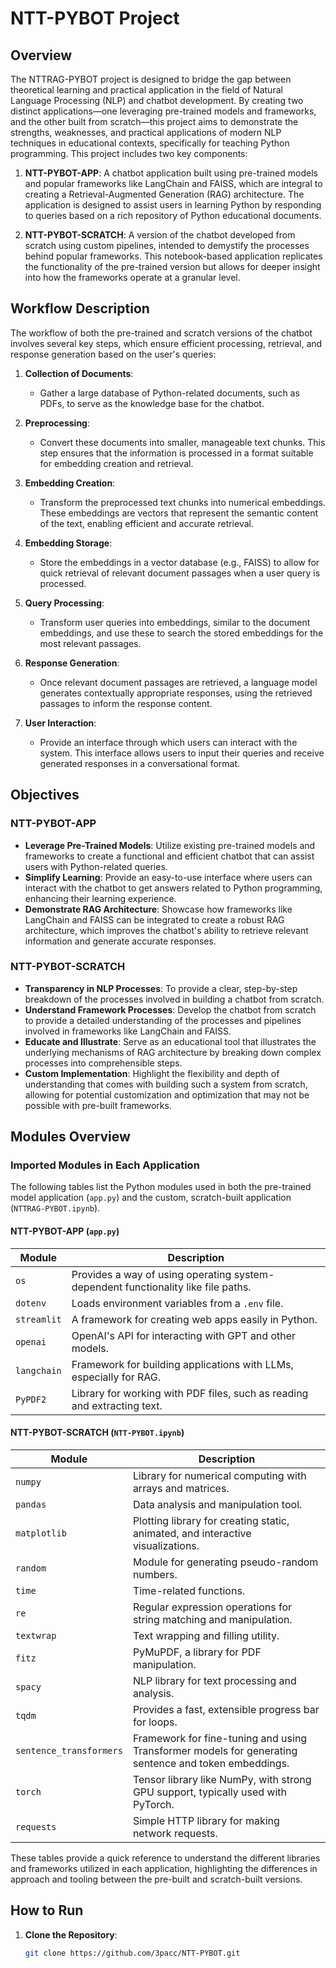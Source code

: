 # NTT-PYBOT Project

## Overview

The NTTRAG-PYBOT project is designed to bridge the gap between theoretical learning and practical application in the field of Natural Language Processing (NLP) and chatbot development. By creating two distinct applications—one leveraging pre-trained models and frameworks, and the other built from scratch—this project aims to demonstrate the strengths, weaknesses, and practical applications of modern NLP techniques in educational contexts, specifically for teaching Python programming.
This project includes two key components:

1. **NTT-PYBOT-APP**: A chatbot application built using pre-trained models and popular frameworks like LangChain and FAISS, which are integral to creating a Retrieval-Augmented Generation (RAG) architecture. The application is designed to assist users in learning Python by responding to queries based on a rich repository of Python educational documents.

2. **NTT-PYBOT-SCRATCH**: A version of the chatbot developed from scratch using custom pipelines, intended to demystify the processes behind popular frameworks. This notebook-based application replicates the functionality of the pre-trained version but allows for deeper insight into how the frameworks operate at a granular level.

## Workflow Description

The workflow of both the pre-trained and scratch versions of the chatbot involves several key steps, which ensure efficient processing, retrieval, and response generation based on the user's queries:

1. **Collection of Documents**: 
   - Gather a large database of Python-related documents, such as PDFs, to serve as the knowledge base for the chatbot.

2. **Preprocessing**: 
   - Convert these documents into smaller, manageable text chunks. This step ensures that the information is processed in a format suitable for embedding creation and retrieval.

3. **Embedding Creation**: 
   - Transform the preprocessed text chunks into numerical embeddings. These embeddings are vectors that represent the semantic content of the text, enabling efficient and accurate retrieval.

4. **Embedding Storage**: 
   - Store the embeddings in a vector database (e.g., FAISS) to allow for quick retrieval of relevant document passages when a user query is processed.

5. **Query Processing**: 
   - Transform user queries into embeddings, similar to the document embeddings, and use these to search the stored embeddings for the most relevant passages.

6. **Response Generation**: 
   - Once relevant document passages are retrieved, a language model generates contextually appropriate responses, using the retrieved passages to inform the response content.

7. **User Interaction**: 
   - Provide an interface through which users can interact with the system. This interface allows users to input their queries and receive generated responses in a conversational format.

## Objectives

### NTT-PYBOT-APP
- **Leverage Pre-Trained Models**: Utilize existing pre-trained models and frameworks to create a functional and efficient chatbot that can assist users with Python-related queries.
- **Simplify Learning**: Provide an easy-to-use interface where users can interact with the chatbot to get answers related to Python programming, enhancing their learning experience.
- **Demonstrate RAG Architecture**: Showcase how frameworks like LangChain and FAISS can be integrated to create a robust RAG architecture, which improves the chatbot's ability to retrieve relevant information and generate accurate responses.

### NTT-PYBOT-SCRATCH
- **Transparency in NLP Processes**: To provide a clear, step-by-step breakdown of the processes involved in building a chatbot from scratch.
- **Understand Framework Processes**: Develop the chatbot from scratch to provide a detailed understanding of the processes and pipelines involved in frameworks like LangChain and FAISS.
- **Educate and Illustrate**: Serve as an educational tool that illustrates the underlying mechanisms of RAG architecture by breaking down complex processes into comprehensible steps.
- **Custom Implementation**: Highlight the flexibility and depth of understanding that comes with building such a system from scratch, allowing for potential customization and optimization that may not be possible with pre-built frameworks.

## Modules Overview

### Imported Modules in Each Application

The following tables list the Python modules used in both the pre-trained model application (`app.py`) and the custom, scratch-built application (`NTTRAG-PYBOT.ipynb`).

#### NTT-PYBOT-APP (`app.py`)

| Module           | Description                                                                      |
|------------------|----------------------------------------------------------------------------------|
| `os`             | Provides a way of using operating system-dependent functionality like file paths.|
| `dotenv`         | Loads environment variables from a `.env` file.                                  |
| `streamlit`      | A framework for creating web apps easily in Python.                              |
| `openai`         | OpenAI's API for interacting with GPT and other models.                          |
| `langchain`      | Framework for building applications with LLMs, especially for RAG.               |
| `PyPDF2`         | Library for working with PDF files, such as reading and extracting text.         |

#### NTT-PYBOT-SCRATCH (`NTT-PYBOT.ipynb`)

| Module                  | Description                                                                 |
|-------------------------|-----------------------------------------------------------------------------|
| `numpy`                 | Library for numerical computing with arrays and matrices.                   |
| `pandas`                | Data analysis and manipulation tool.                                        |
| `matplotlib`            | Plotting library for creating static, animated, and interactive visualizations. |
| `random`                | Module for generating pseudo-random numbers.                                |
| `time`                  | Time-related functions.                                                     |
| `re`                    | Regular expression operations for string matching and manipulation.         |
| `textwrap`              | Text wrapping and filling utility.                                          |
| `fitz`                  | PyMuPDF, a library for PDF manipulation.                                    |
| `spacy`                 | NLP library for text processing and analysis.                               |
| `tqdm`                  | Provides a fast, extensible progress bar for loops.                         |
| `sentence_transformers` | Framework for fine-tuning and using Transformer models for generating sentence and token embeddings. |
| `torch`                 | Tensor library like NumPy, with strong GPU support, typically used with PyTorch. |
| `requests`              | Simple HTTP library for making network requests.                            |

These tables provide a quick reference to understand the different libraries and frameworks utilized in each application, highlighting the differences in approach and tooling between the pre-built and scratch-built versions.


## How to Run

1. **Clone the Repository**: 
   ```bash
   git clone https://github.com/3pacc/NTT-PYBOT.git

